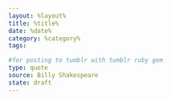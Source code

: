 ```yaml
---
layout: %layout%
title: %title%
date: %date%
category: %category%
tags:

#for posting to tumblr with tumblr ruby gem
type: quote
source: Billy Shakespeare
state: draft
---
```

